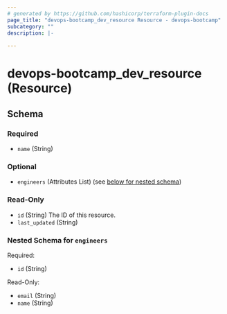 ```yaml
---
# generated by https://github.com/hashicorp/terraform-plugin-docs
page_title: "devops-bootcamp_dev_resource Resource - devops-bootcamp"
subcategory: ""
description: |-
  
---
```


# devops-bootcamp_dev_resource (Resource)





<!-- schema generated by tfplugindocs -->
## Schema

### Required

- `name` (String)

### Optional

- `engineers` (Attributes List) (see [below for nested schema](#nestedatt--engineers))

### Read-Only

- `id` (String) The ID of this resource.
- `last_updated` (String)

<a id="nestedatt--engineers"></a>
### Nested Schema for `engineers`

Required:

- `id` (String)

Read-Only:

- `email` (String)
- `name` (String)
